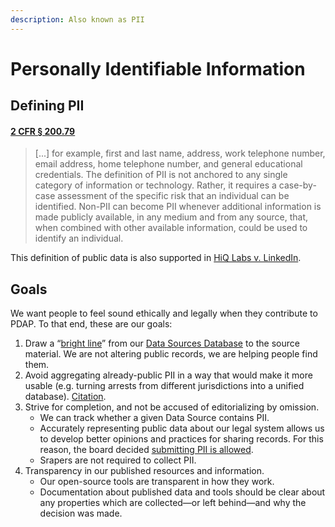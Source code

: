 ```yaml
---
description: Also known as PII
---
```


# Personally Identifiable Information

## Defining PII

#### [2 CFR § 200.79](https://www.law.cornell.edu/cfr/text/2/200.79)

> \[...] for example, first and last name, address, work telephone number, email address, home telephone number, and general educational credentials. The definition of PII is not anchored to any single category of information or technology. Rather, it requires a case-by-case assessment of the specific risk that an individual can be identified. Non-PII can become PII whenever additional information is made publicly available, in any medium and from any source, that, when combined with other available information, could be used to identify an individual.

This definition of public data is also supported in [HiQ Labs v. LinkedIn](https://en.wikipedia.org/wiki/HiQ\_Labs\_v.\_LinkedIn#cite\_note-1).

## Goals

We want people to feel sound ethically and legally when they contribute to PDAP. To that end, these are our goals:

1. Draw a “[bright line](https://en.wikipedia.org/wiki/Bright-line\_rule)” from our [Data Sources Database](../../activities/data-sources/data-sources-database.md) to the source material. We are not altering public records, we are helping people find them.
2. Avoid aggregating already-public PII in a way that would make it more usable (e.g. turning arrests from different jurisdictions into a unified database). [Citation](https://papers.ssrn.com/sol3/papers.cfm?abstract\_id=2678420).
3. Strive for completion, and not be accused of editorializing by omission.&#x20;
   * We can track whether a given Data Source contains PII.&#x20;
   * Accurately representing public data about our legal system allows us to develop better opinions and practices for sharing records. For this reason, the board decided [submitting PII is allowed](../about/staff/board-resolutions/personally-identifiable-information.md).
   * Srapers are not required to collect PII.
4. Transparency in our published resources and information.
   * Our open-source tools are transparent in how they work.
   * Documentation about published data and tools should be clear about any properties which are collected—or left behind—and why the decision was made.
